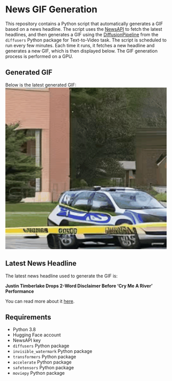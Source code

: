 # News GIF Generation
This repository contains a Python script that automatically generates a GIF based on a news headline. The script uses the [NewsAPI](https://newsapi.org/) to fetch the latest headlines, and then generates a GIF using the [DiffusionPipeline](https://github.com/huggingface/diffusers) from the `diffusers` Python package for Text-to-Video task.
The script is scheduled to run every few minutes. Each time it runs, it fetches a new headline and generates a new GIF, which is then displayed below. The GIF generation process is performed on a GPU.

## Generated GIF
Below is the latest generated GIF:
![Generated GIF](output.gif?raw=true&v=1702746315)

## Latest News Headline
The latest news headline used to generate the GIF is:

**Justin Timberlake Drops 2-Word Disclaimer Before ‘Cry Me A River’ Performance**

You can read more about it [here](https://www.huffpost.com/entry/justin-timberlake-cry-me-a-river-no-disrespect_n_657c07a9e4b08e9b4109dbdb).

## Requirements
- Python 3.8
- Hugging Face account
- NewsAPI key
- `diffusers` Python package
- `invisible_watermark` Python package
- `transformers` Python package
- `accelerate` Python package
- `safetensors` Python package
- `moviepy` Python package
